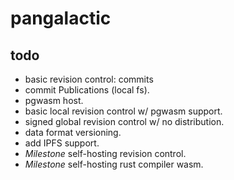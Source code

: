 # pangalactic

## todo

- basic revision control: commits
- commit Publications (local fs).
- pgwasm host.
- basic local revision control w/ pgwasm support.
- signed global revision control w/ no distribution.
- data format versioning.
- add IPFS support.
- *Milestone* self-hosting revision control.
- *Milestone* self-hosting rust compiler wasm.
